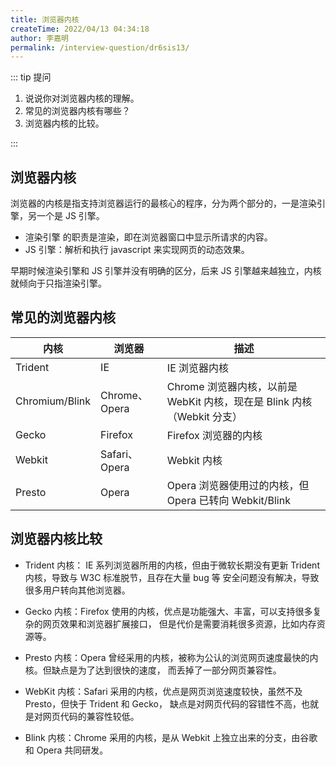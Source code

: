 ```yaml
---
title: 浏览器内核
createTime: 2022/04/13 04:34:18
author: 李嘉明
permalink: /interview-question/dr6sis13/
---
```


::: tip 提问

1. 说说你对浏览器内核的理解。
2. 常见的浏览器内核有哪些？
3. 浏览器内核的比较。

:::

## 浏览器内核

浏览器的内核是指支持浏览器运行的最核心的程序，分为两个部分的，一是渲染引擎，另一个是 JS 引擎。

- 渲染引擎 的职责是渲染，即在浏览器窗口中显示所请求的内容。
- JS 引擎：解析和执行 javascript 来实现网页的动态效果。

早期时候渲染引擎和 JS 引擎并没有明确的区分，后来 JS 引擎越来越独立，内核就倾向于只指渲染引擎。

## 常见的浏览器内核

| 内核           | 浏览器        | 描述                                                                    |
| -------------- | ------------- | ----------------------------------------------------------------------- |
| Trident        | IE            | IE 浏览器内核                                                           |
| Chromium/Blink | Chrome、Opera | Chrome 浏览器内核，以前是 WebKit 内核，现在是 Blink 内核（Webkit 分支） |
| Gecko          | Firefox       | Firefox 浏览器的内核                                                    |
| Webkit         | Safari、Opera | Webkit 内核                                                             |
| Presto         | Opera         | Opera 浏览器使用过的内核，但 Opera 已转向 Webkit/Blink                  |

## 浏览器内核比较

- Trident 内核： IE 系列浏览器所用的内核，但由于微软长期没有更新 Trident 内核，导致与 W3C 标准脱节，且存在大量 bug 等
  安全问题没有解决，导致很多用户转向其他浏览器。

- Gecko 内核：Firefox 使用的内核，优点是功能强大、丰富，可以支持很多复杂的网页效果和浏览器扩展接口，
  但是代价是需要消耗很多资源，比如内存资源等。

- Presto 内核：Opera 曾经采用的内核，被称为公认的浏览网页速度最快的内核。但缺点是为了达到很快的速度，
  而丢掉了一部分网页兼容性。

- WebKit 内核：Safari 采用的内核，优点是网页浏览速度较快，虽然不及 Presto，但快于 Trident 和 Gecko，
  缺点是对网页代码的容错性不高，也就是对网页代码的兼容性较低。

- Blink 内核：Chrome 采用的内核，是从 Webkit 上独立出来的分支，由谷歌和 Opera 共同研发。
